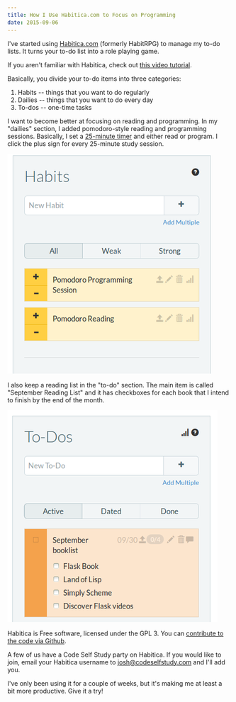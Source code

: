 ```yaml
---
title: How I Use Habitica.com to Focus on Programming
date: 2015-09-06
---
```


I've started using <a href="https://habitica.com/">Habitica.com</a> (formerly HabitRPG) to manage my to-do lists. It turns your to-do list into a role playing game.

If you aren't familiar with Habitica, check out <a href="https://vimeo.com/57654086">this video tutorial</a>.

Basically, you divide your to-do items into three categories:

<ol>
    <li>Habits -- things that you want to do regularly</li>
    <li>Dailies -- things that you want to do every day</li>
    <li>To-dos -- one-time tasks</li>
</ol>

I want to become better at focusing on reading and programming. In my "dailies" section, I added pomodoro-style reading and programming sessions. Basically, I set a <a href="http://www.marinaratimer.com/">25-minute timer</a> and either read or program. I click the plus sign for every 25-minute study session.

<img src="/files/h2.png" width="459" height="497" alt="Habits" />

I also keep a reading list in the "to-do" section. The main item is called "September Reading List" and it has checkboxes for each book that I intend to finish by the end of the month.

<img src="/files/h3.png" width="474" height="479" alt="To-do reading list" />

Habitica is Free software, licensed under the GPL 3. You can <a href="https://github.com/HabitRPG/habitrpg">contribute to the code via Github</a>.

A few of us have a Code Self Study party on Habitica. If you would like to join, email your Habitica username to josh@codeselfstudy.com and I'll add you.

I've only been using it for a couple of weeks, but it's making me at least a bit more productive. Give it a try!
